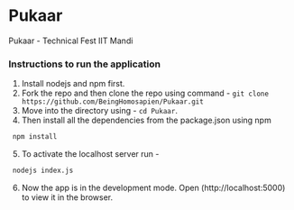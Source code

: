 # Pukaar
Pukaar - Technical Fest IIT Mandi

### Instructions to run the application

1. Install nodejs and npm first.
2. Fork the repo and then clone the repo using command - `git clone https://github.com/BeingHomosapien/Pukaar.git`
3. Move into the directory using - `cd Pukaar`.
4. Then install all the dependencies from the package.json using npm
```bash
 npm install
```
5. To activate the localhost server run -
```bash
 nodejs index.js
```
6. Now the app is in the development mode. Open (http://localhost:5000) to view it in the browser.
